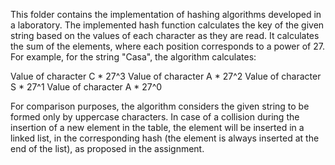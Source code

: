 This folder contains the implementation of hashing algorithms developed in a laboratory. The implemented hash function calculates the key of the given string based on the values of each character as they are read. It calculates the sum of the elements, where each position corresponds to a power of 27. For example, for the string "Casa", the algorithm calculates:

Value of character C * 27^3
Value of character A * 27^2
Value of character S * 27^1
Value of character A * 27^0

For comparison purposes, the algorithm considers the given string to be formed only by uppercase characters. In case of a collision during the insertion of a new element in the table, the element will be inserted in a linked list, in the corresponding hash (the element is always inserted at the end of the list), as proposed in the assignment.
